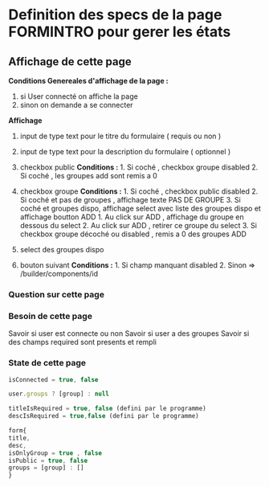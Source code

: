 # Definition des specs de la page FORMINTRO pour gerer les états

## Affichage de cette page

**Conditions Genereales d'affichage de la page :**

1. si User connecté on affiche la page
2. sinon on demande a se connecter

**Affichage**

1. input de type text pour le titre du formulaire ( requis ou non )
2. input de type text pour la description du formulaire ( optionnel )
3. checkbox public
   **Conditions :** 1. Si coché , checkbox groupe disabled 2. Si coché , les groupes add sont remis a 0

4. checkbox groupe
   **Conditions :** 1. Si coché , checkbox public disabled 2. Si coché et pas de groupes , affichage texte PAS DE GROUPE 3. Si coché et groupes dispo, affichage select avec liste des groupes dispo et affichage boutton ADD 1. Au click sur ADD , affichage du groupe en dessous du select 2. Au click sur ADD , retirer ce groupe du select 3. Si checkbox groupe décoché ou disabled , remis a 0 des groupes ADD
5. select des groupes dispo

6. bouton suivant
   **Conditions :** 1. Si champ manquant disabled 2. Sinon => /builder/components/id

### Question sur cette page

### Besoin de cette page

Savoir si user est connecte ou non
Savoir si user a des groupes
Savoir si des champs required sont presents et rempli

### State de cette page

```js
isConnected = true, false

user.groups ? [group] : null

titleIsRequired = true, false (defini par le programme)
descIsRequired = true,false (defini par le programme)

form{
title,
desc,
isOnlyGroup = true , false
isPublic = true, false
groups = [group] : []
}
```
